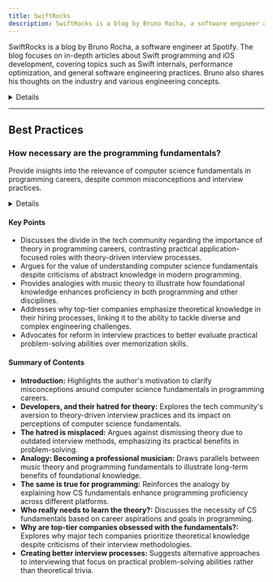 ```yaml
---
title: SwiftRocks
description: SwiftRocks is a blog by Bruno Rocha, a software engineer at Spotify. The blog focuses on in-depth articles about Swift programming and iOS development, covering topics such as Swift internals, performance optimization, and general software engineering practices. Bruno also shares his thoughts on the industry and various engineering concepts.
---
```


SwiftRocks is a blog by Bruno Rocha, a software engineer at Spotify. The blog focuses on in-depth articles about Swift programming and iOS development, covering topics such as Swift internals, performance optimization, and general software engineering practices. Bruno also shares his thoughts on the industry and various engineering concepts.

<details>
**URL:** https://swiftrocks.com

**Authors:** `Bruno Rocha`

**Complexity Levels:**
   - **Beginner:** 15%
   - **Intermediate:** 45%
   - **Advanced:** 40%

**Frequency of Posting:** Weekly

**Types of Content:**
   - **Articles:** 70% (In-depth articles and best practices)
   - **Tutorials:** 20% (Step-by-step guides and practical examples)
   - **Opinion Pieces:** 10% (Thoughts on industry and software engineering)

**Additional Features:**
   - **Newsletter:** Available for regular updates and news.
   - **Book Recommendations:** Curated list of recommended software engineering books.
</details>

<LinkCard title="Visit SwiftRocks" href="https://swiftrocks.com" />

---

## **Best Practices**

### How necessary are the programming fundamentals?

Provide insights into the relevance of computer science fundamentals in programming careers, despite common misconceptions and interview practices.

<details>

**URL:** https://swiftrocks.com/how-necessary-are-the-programming-fundamentals

**Published:** 18 May 2021  
**Last Updated:** 05 Nov 2023

**Authors:** Bruno

**Tags:**  
`computer science fundamentals`, `programming careers`, `interview practices`, `software engineering`

</details>

#### Key Points
- Discusses the divide in the tech community regarding the importance of theory in programming careers, contrasting practical application-focused roles with theory-driven interview processes.
- Argues for the value of understanding computer science fundamentals despite criticisms of abstract knowledge in modern programming.
- Provides analogies with music theory to illustrate how foundational knowledge enhances proficiency in both programming and other disciplines.
- Addresses why top-tier companies emphasize theoretical knowledge in their hiring processes, linking it to the ability to tackle diverse and complex engineering challenges.
- Advocates for reform in interview practices to better evaluate practical problem-solving abilities over memorization skills.

#### Summary of Contents
- **Introduction:** Highlights the author's motivation to clarify misconceptions around computer science fundamentals in programming careers.
- **Developers, and their hatred for theory:** Explores the tech community's aversion to theory-driven interview practices and its impact on perceptions of computer science fundamentals.
- **The hatred is misplaced:** Argues against dismissing theory due to outdated interview methods, emphasizing its practical benefits in problem-solving.
- **Analogy: Becoming a professional musician:** Draws parallels between music theory and programming fundamentals to illustrate long-term benefits of foundational knowledge.
- **The same is true for programming:** Reinforces the analogy by explaining how CS fundamentals enhance programming proficiency across different platforms.
- **Who really needs to learn the theory?:** Discusses the necessity of CS fundamentals based on career aspirations and goals in programming.
- **Why are top-tier companies obsessed with the fundamentals?:** Explores why major tech companies prioritize theoretical knowledge despite criticisms of their interview methodologies.
- **Creating better interview processes:** Suggests alternative approaches to interviewing that focus on practical problem-solving abilities rather than theoretical trivia.

<LinkCard title="Read Full Article" href="https://swiftrocks.com/how-necessary-are-the-programming-fundamentals" />

